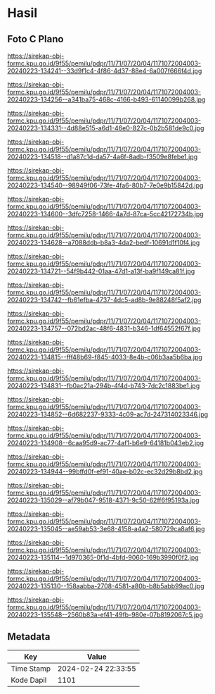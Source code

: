 # Hasil

## Foto C Plano

https://sirekap-obj-formc.kpu.go.id/9f55/pemilu/pdpr/11/71/07/20/04/1171072004003-20240223-134241--33d9f1c4-4f86-4d37-88e4-6a007f666f4d.jpg

https://sirekap-obj-formc.kpu.go.id/9f55/pemilu/pdpr/11/71/07/20/04/1171072004003-20240223-134256--a341ba75-468c-4166-b493-61140099b268.jpg

https://sirekap-obj-formc.kpu.go.id/9f55/pemilu/pdpr/11/71/07/20/04/1171072004003-20240223-134331--4d88e515-a6d1-46e0-827c-0b2b581de9c0.jpg

https://sirekap-obj-formc.kpu.go.id/9f55/pemilu/pdpr/11/71/07/20/04/1171072004003-20240223-134518--d1a87c1d-da57-4a6f-8adb-f3509e8febe1.jpg

https://sirekap-obj-formc.kpu.go.id/9f55/pemilu/pdpr/11/71/07/20/04/1171072004003-20240223-134540--98949f06-73fe-4fa6-80b7-7e0e9b15842d.jpg

https://sirekap-obj-formc.kpu.go.id/9f55/pemilu/pdpr/11/71/07/20/04/1171072004003-20240223-134600--3dfc7258-1466-4a7d-87ca-5cc42172734b.jpg

https://sirekap-obj-formc.kpu.go.id/9f55/pemilu/pdpr/11/71/07/20/04/1171072004003-20240223-134628--a7088ddb-b8a3-4da2-bedf-10691d1f10f4.jpg

https://sirekap-obj-formc.kpu.go.id/9f55/pemilu/pdpr/11/71/07/20/04/1171072004003-20240223-134721--54f9b442-01aa-47d1-a13f-ba9f149ca81f.jpg

https://sirekap-obj-formc.kpu.go.id/9f55/pemilu/pdpr/11/71/07/20/04/1171072004003-20240223-134742--fb61efba-4737-4dc5-ad8b-9e88248f5af2.jpg

https://sirekap-obj-formc.kpu.go.id/9f55/pemilu/pdpr/11/71/07/20/04/1171072004003-20240223-134757--072bd2ac-48f6-4831-b346-1df64552f67f.jpg

https://sirekap-obj-formc.kpu.go.id/9f55/pemilu/pdpr/11/71/07/20/04/1171072004003-20240223-134815--fff48b69-f845-4033-8e4b-c06b3aa5b6ba.jpg

https://sirekap-obj-formc.kpu.go.id/9f55/pemilu/pdpr/11/71/07/20/04/1171072004003-20240223-134831--fb0ac21a-294b-4f4d-b743-7dc2c1883be1.jpg

https://sirekap-obj-formc.kpu.go.id/9f55/pemilu/pdpr/11/71/07/20/04/1171072004003-20240223-134852--6d682237-9333-4c09-ac7d-247314023346.jpg

https://sirekap-obj-formc.kpu.go.id/9f55/pemilu/pdpr/11/71/07/20/04/1171072004003-20240223-134908--6caa95d9-ac77-4af1-b6e9-64181b043eb2.jpg

https://sirekap-obj-formc.kpu.go.id/9f55/pemilu/pdpr/11/71/07/20/04/1171072004003-20240223-134944--99bffd0f-ef91-40ae-b02c-ec32d29b8bd2.jpg

https://sirekap-obj-formc.kpu.go.id/9f55/pemilu/pdpr/11/71/07/20/04/1171072004003-20240223-135029--af79b047-9518-4371-9c50-62ff6f95193a.jpg

https://sirekap-obj-formc.kpu.go.id/9f55/pemilu/pdpr/11/71/07/20/04/1171072004003-20240223-135045--ae59ab53-3e68-4158-a4a2-580729ca8af6.jpg

https://sirekap-obj-formc.kpu.go.id/9f55/pemilu/pdpr/11/71/07/20/04/1171072004003-20240223-135114--1d970365-0f1d-4bfd-9060-169b3990f0f2.jpg

https://sirekap-obj-formc.kpu.go.id/9f55/pemilu/pdpr/11/71/07/20/04/1171072004003-20240223-135130--158aabba-2708-4581-a80b-b8b5abb99ac0.jpg

https://sirekap-obj-formc.kpu.go.id/9f55/pemilu/pdpr/11/71/07/20/04/1171072004003-20240223-135548--2560b83a-ef41-49fb-980e-07b8192067c5.jpg


## Metadata

| Key        | Value               |
| ---------- | ------------------- |
| Time Stamp | 2024-02-24 22:33:55 |
| Kode Dapil | 1101                |



